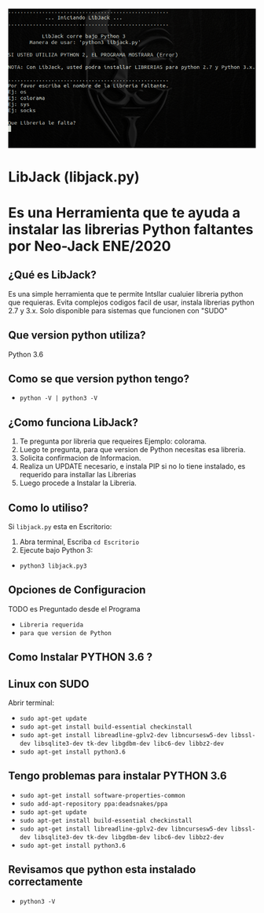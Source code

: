 ![alt text](https://raw.githubusercontent.com/neo-jack-official/LibJack/master/vista01.png)
# LibJack (libjack.py)
# Es una Herramienta que te ayuda a instalar las librerias Python faltantes por Neo-Jack ENE/2020

## ¿Qué es LibJack?

Es una simple herramienta que te permite Intsllar cualuier libreria python que requieras.
Evita complejos codigos facil de usar, instala librerias python 2.7 y 3.x.
Solo disponible para sistemas que funcionen con "SUDO"

## Que version python utiliza?
Python 3.6

## Como se que version python tengo?
* `python -V | python3 -V`

## ¿Como funciona LibJack?
1. Te pregunta por libreria que requeires Ejemplo: colorama.
2. Luego te pregunta, para que version de Python necesitas esa libreria.
3. Solicita confirmacion de Informacion.
4. Realiza un UPDATE necesario, e instala PIP si no lo tiene instalado, es requerido para installar  las Librerias 
5. Luego procede a Instalar la Libreria.

## Como lo utiliso?

Si `libjack.py` esta en Escritorio:
1) Abra terminal, Escriba `cd Escritorio`
2) Ejecute bajo Python 3:
* `python3 libjack.py3` 

## Opciones de Configuracion

TODO es Preguntado desde el Programa
* `Libreria requerida` 
* `para que version de Python` 

## Como Instalar PYTHON 3.6 ?
## Linux con SUDO

Abrir terminal:
* `sudo apt-get update`
* `sudo apt-get install build-essential checkinstall`
* `sudo apt-get install libreadline-gplv2-dev libncursesw5-dev libssl-dev libsqlite3-dev tk-dev libgdbm-dev libc6-dev libbz2-dev`
* `sudo apt-get install python3.6`

## Tengo problemas para instalar PYTHON 3.6
* `sudo apt-get install software-properties-common`
* `sudo add-apt-repository ppa:deadsnakes/ppa`
* `sudo apt-get update`
* `sudo apt-get install build-essential checkinstall`
* `sudo apt-get install libreadline-gplv2-dev libncursesw5-dev libssl-dev libsqlite3-dev tk-dev libgdbm-dev libc6-dev libbz2-dev`
* `sudo apt-get install python3.6`

## Revisamos que python esta instalado correctamente
* `python3 -V`




